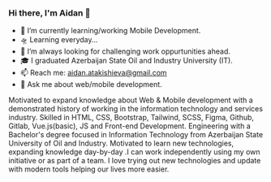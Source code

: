 ### Hi there, I'm Aidan 👋

- 🌱 I’m currently learning/working Mobile Development.
- 🛸 Learning everyday...
- 🌋 I’m always looking for challenging work oppurtunities ahead.
- 🎓 I graduated Azerbaijan State Oil and Industry University (IT).
- 📫 Reach me: aidan.atakishieva@gmail.com
- 💬 Ask me about web/mobile development.

Motivated to expand knowledge about Web & Mobile development with a demonstrated history of working in the information technology and services industry. Skilled in HTML, CSS, Bootstrap, Tailwind, SCSS, Figma, Github, Gitlab, Vue.js(basic), JS and Front-end Development. Engineering with a Bachelor's degree focused in Information Technology from Azerbaijan State University of Oil and Industry. Motivated to learn new technologies, expanding knowledge day-by-day .I can work independently using my own initiative or as part of a team. I love trying out new technologies and update with modern tools helping our lives more easier.
<!--
**aidanatakishieva/aidanatakishieva** is a ✨ _special_ ✨ repository because its `README.md` (this file) appears on your GitHub profile.

Here are some ideas to get you started:

- 🔭 I’m currently working on ...
- 🌱 I’m currently learning ...
- 👯 I’m looking to collaborate on ...
- 🤔 I’m looking for help with ...
- 💬 Ask me about ...
- 📫 How to reach me: ...
- 😄 Pronouns: ...
- ⚡ Fun fact: ...
-->
